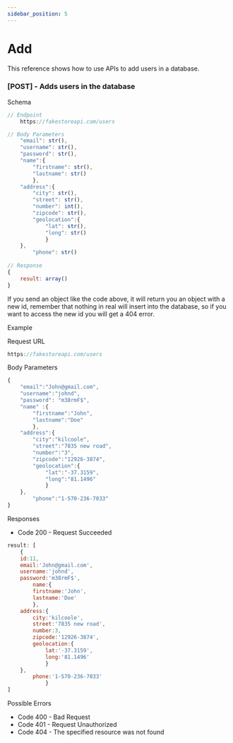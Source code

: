 ```yaml
---
sidebar_position: 5
---
```


# Add 

This reference shows how to use APIs to add users in a database.

### [POST] - Adds users in the database

Schema

```js
// Endpoint
    https://fakestoreapi.com/users

// Body Parameters
    "email": str(),
    "username": str(),
    "password": str(),
    "name":{
        "firstname": str(),
        "lastname": str()
        },
    "address":{
        "city": str(),
        "street": str(),
        "number": int(),
        "zipcode": str(),
        "geolocation":{
            "lat": str(),
            "long": str()
            }
    },
        "phone": str()
        
// Response
{
    result: array()
}
```

If you send an object like the code above, it will return you an object with a new id, remember that nothing in real will insert into the database, so if you want to access the new id you will get a 404 error.

<p class = "p_example">Example</p>

Request URL

```js
https://fakestoreapi.com/users
```

Body Parameters
```js
{
    "email":"John@gmail.com",
    "username":"johnd",
    "password": "m38rmF$",
    "name" :{
        "firstname":"John",
        "lastname":"Doe"
        },
    "address":{
        "city":"kilcoole",
        "street":"7835 new road",
        "number":"3",
        "zipcode":"12926-3874",
        "geolocation":{
            "lat":"-37.3159",
            "long":"81.1496"
            }
    },
        "phone":"1-570-236-7033"
}
```

Responses 

- Code 200 - Request Succeeded

```js
result: [
    {
    id:11,
    email:'John@gmail.com',
    username:'johnd',
    password:'m38rmF$',
        name:{
        firstname:'John',
        lastname:'Doe'
        },
    address:{
        city:'kilcoole',
        street:'7835 new road',
        number:3,
        zipcode:'12926-3874',
        geolocation:{
            lat:'-37.3159',
            long:'81.1496'
            }
    },
        phone:'1-570-236-7033'
            }
]
```

Possible Errors

- Code 400 - Bad Request
- Code 401 - Request Unauthorized
- Code 404 - The specified resource was not found